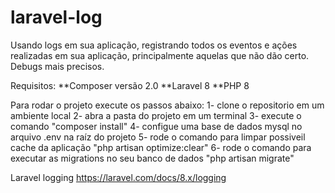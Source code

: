 # laravel-log
 Usando logs em sua aplicação, registrando todos os eventos e ações realizadas em sua aplicação, principalmente aquelas que não dão certo. Debugs mais precisos.
 
Requisitos: **Composer versão 2.0 **Laravel 8 **PHP 8

Para rodar o projeto execute os passos abaixo: 1- clone o repositorio em um ambiente local 2- abra a pasta do projeto em um terminal 3- execute o comando "composer install" 4- configue uma base de dados mysql no arquivo .env na raíz do projeto 5- rode o comando para limpar possiveil cache da aplicação "php artisan optimize:clear" 6- rode o comando para executar as migrations no seu banco de dados "php artisan migrate"


Laravel logging
https://laravel.com/docs/8.x/logging

